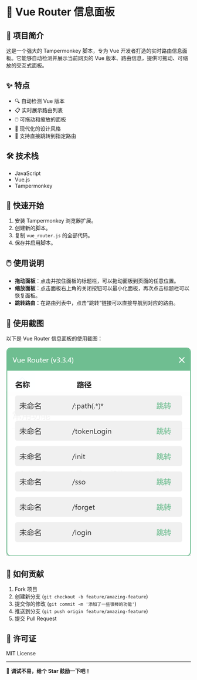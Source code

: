 # 🚀 Vue Router 信息面板

## 🌟 项目简介

这是一个强大的 Tampermonkey 脚本，专为 Vue 开发者打造的实时路由信息面板。它能够自动检测并展示当前网页的 Vue 版本、路由信息，提供可拖动、可缩放的交互式面板。

## ✨ 特点

- 🔍 自动检测 Vue 版本
- 📋 实时展示路由列表
- 🖱️ 可拖动和缩放的面板
- 🌈 现代化的设计风格
- 🔗 支持直接跳转到指定路由

## 🛠️ 技术栈

- JavaScript
- Vue.js
- Tampermonkey

## 🚀 快速开始

1. 安装 Tampermonkey 浏览器扩展。
2. 创建新的脚本。
3. 复制 `vue_router.js` 的全部代码。
4. 保存并启用脚本。

## 🖱️ 使用说明

- **拖动面板**：点击并按住面板的标题栏，可以拖动面板到页面的任意位置。
- **缩放面板**：点击面板右上角的关闭按钮可以最小化面板，再次点击标题栏可以恢复面板。
- **跳转路由**：在路由列表中，点击“跳转”链接可以直接导航到对应的路由。

## 📸 使用截图

以下是 Vue Router 信息面板的使用截图：

![Vue Router 信息面板截图](/snap.png)

## 🤝 如何贡献

1. Fork 项目
2. 创建新分支 (`git checkout -b feature/amazing-feature`)
3. 提交你的修改 (`git commit -m '添加了一些很棒的功能'`)
4. 推送到分支 (`git push origin feature/amazing-feature`)
5. 提交 Pull Request

## 📄 许可证

MIT License

---

🎉 **调试不易，给个 Star 鼓励一下吧！**

